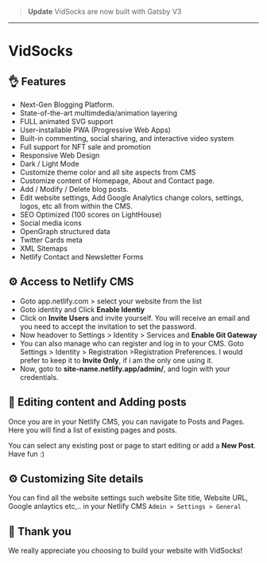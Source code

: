 > **Update** VidSocks are now built with Gatsby V3

---



# VidSocks


## 👌 Features

- Next-Gen Blogging Platform.
- State-of-the-art multimdedia/animation layering
- FULL animated SVG support
- User-installable PWA (Progressive Web Apps)
- Built-in commenting, social sharing, and interactive video system
- Full support for NFT sale and promotion
- Responsive Web Design
- Dark / Light Mode
- Customize theme color and all site aspects from CMS
- Customize content of Homepage, About and Contact page.
- Add / Modify / Delete blog posts.
- Edit website settings, Add Google Analytics change colors, settings, logos, etc all from  within the CMS.
- SEO Optimized (100 scores on LightHouse)
- Social media icons
- OpenGraph structured data
- Twitter Cards meta
- XML Sitemaps
- Netlify Contact and Newsletter Forms




## ⚙ Access to Netlify CMS

- Goto app.netlify.com > select your website from the list
- Goto identity and Click **Enable Identiy**
- Click on **Invite Users** and invite yourself. You will receive an email and you need to accept the invitation to set the password.
- Now headover to Settings > Identity > Services and **Enable Git Gateway**
- You can also manage who can register and log in to your CMS. Goto Settings > Identity > Registration >Registration Preferences. I would prefer to keep it to **Invite Only**, if i am the only one using it.
- Now, goto to **site-name.netlify.app/admin/**, and login with your credentials.

## 📝 Editing content and Adding posts

Once you are in your Netlify CMS, you can navigate to Posts and Pages. Here you will find a list of existing pages and posts.

You can select any existing post or page to start editing or add a **New Post**. Have fun :)

## ⚙ Customizing Site details

You can find all the website settings such website Site title, Website URL, Google anlaytics etc,.. in your Netlify CMS `Admin > Settings > General`


## 🙏 Thank you

We really appreciate you choosing to build your website with VidSocks!


[gatsby]: https://gatsbyjs.org
[netlifycms]: https://www.netlifycms.org
[vidsock]: https://vidsock.com
[twitter]: https://twitter.com/vidsocks
[custom-domain]: https://vidsock.com/adding-custom-domain-netlify
